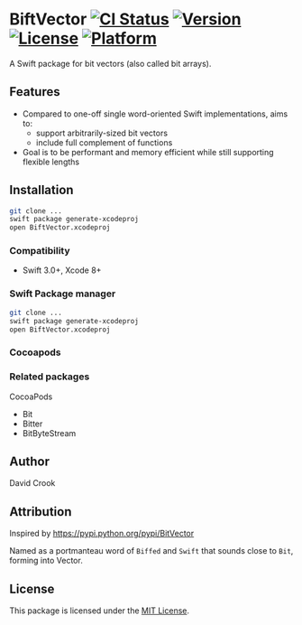 
# BiftVector [![CI Status](https://travis-ci.org/idcrook/BiftVector.svg?branch=master)](https://travis-ci.org/idcrook/BiftVector) [![Version](https://img.shields.io/cocoapods/v/BiftVector.svg?style=flat)](http://cocoapods.org/pods/BiftVector) [![License](https://img.shields.io/cocoapods/l/BiftVector.svg?style=flat)](http://cocoapods.org/pods/BiftVector) [![Platform](https://img.shields.io/cocoapods/p/BiftVector.svg?style=flat)](http://cocoapods.org/pods/BiftVector)

A Swift package for bit vectors (also called bit arrays).

## Features
 - Compared to one-off single word-oriented Swift implementations, aims to:
   - support arbitrarily-sized bit vectors
   - include full complement of functions
 - Goal is to be performant and memory efficient while still supporting flexible lengths  
 
 
## Installation

```bash
git clone ...
swift package generate-xcodeproj
open BiftVector.xcodeproj
```

### Compatibility

 - Swift 3.0+, Xcode 8+

### Swift Package manager


```bash
git clone ...
swift package generate-xcodeproj
open BiftVector.xcodeproj
```

### Cocoapods


### Related packages

CocoaPods
 - Bit
 - Bitter
 - BitByteStream 

## Author

David Crook

## Attribution

Inspired by https://pypi.python.org/pypi/BitVector

Named as a portmanteau word of `Biffed` and `Swift` that sounds close to `Bit`, forming into Vector.

## License

This package is licensed under the [MIT License](LICENSE.txt).


